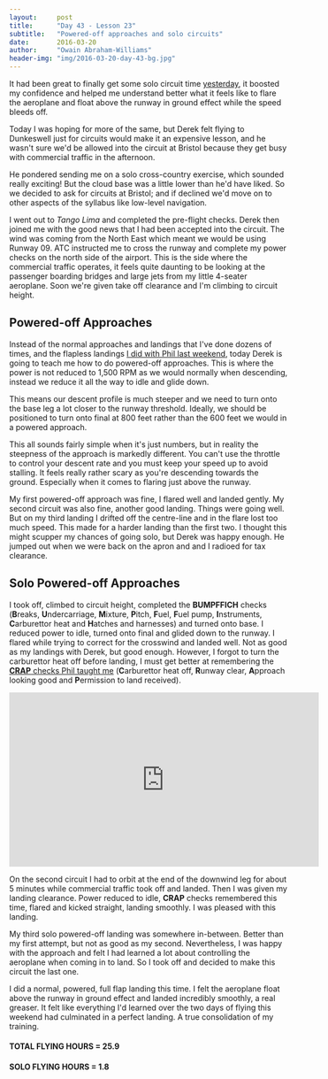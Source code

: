 ```yaml
---
layout:     post
title:      "Day 43 - Lesson 23"
subtitle:   "Powered-off approaches and solo circuits"
date:       2016-03-20
author:     "Owain Abraham-Williams"
header-img: "img/2016-03-20-day-43-bg.jpg"
---
```


It had been great to finally get some solo circuit time [yesterday](/2016/03/19/day-42-lesson-22-solo-circuits-at-dunkeswell/),
it boosted my confidence and helped me understand better what it feels like to flare the
aeroplane and float above the runway in ground effect while the speed bleeds off.

Today I was hoping for more of the same, but Derek felt flying to Dunkeswell just for
circuits would make it an expensive lesson, and he wasn't sure we'd be allowed into the
circuit at Bristol because they get busy with commercial traffic in the afternoon.

He pondered sending me on a solo cross-country exercise, which sounded really exciting!
But the cloud base was a little lower than he'd have liked. So we decided to ask for
circuits at Bristol; and if declined we'd move on to other aspects of the syllabus like
low-level navigation.

I went out to *Tango Lima* and completed the pre-flight checks. Derek then joined me with
the good news that I had been accepted into the circuit. The wind was coming from the
North East which meant we would be using Runway 09. ATC instructed me to cross the runway
and complete my power checks on the north side of the airport. This is the side where the
commercial traffic operates, it feels quite daunting to be looking at the passenger
boarding bridges and large jets from my little 4-seater aeroplane. Soon we're given take
off clearance and I'm climbing to circuit height.

## Powered-off Approaches

Instead of the normal approaches and landings that I've done dozens of times, and the
flapless landings [I did with Phil last weekend](/2016/03/12/day-40-lesson21-flapless-landings/),
today Derek is going to teach me how to do powered-off approaches. This is where the power
is not reduced to 1,500 RPM as we would normally when descending, instead we reduce it all
the way to idle and glide down.

This means our descent profile is much steeper and we need to turn onto the base leg a lot
closer to the runway threshold. Ideally, we should be positioned to turn onto final at 800
feet rather than the 600 feet we would in a powered approach.

This all sounds fairly simple when it's just numbers, but in reality the steepness of the
approach is markedly different. You can't use the throttle to control your descent rate
and you must keep your speed up to avoid stalling. It feels really rather scary as you're
descending towards the ground. Especially when it comes to flaring just above the runway.

My first powered-off approach was fine, I flared well and landed gently. My second circuit
was also fine, another good landing. Things were going well. But on my third landing I
drifted off the centre-line and in the flare lost too much speed. This made for a harder
landing than the first two. I thought this might scupper my chances of going solo, but
Derek was happy enough. He jumped out when we were back on the apron and and I radioed for
tax clearance.

## Solo Powered-off Approaches

I took off, climbed to circuit height, completed the **BUMPFFICH** checks (**B**reaks,
**U**ndercarriage, **M**ixture, **P**itch, **F**uel, **F**uel pump, **I**nstruments,
**C**arburettor heat and **H**atches and harnesses) and turned onto base. I reduced power
to idle, turned onto final and glided down to the runway. I flared while trying to correct
for the crosswind and landed well. Not as good as my landings with Derek, but good enough.
However, I forgot to turn the carburettor heat off before landing, I must get better at
remembering the [**CRAP** checks Phil taught me](/2016/03/12/day-40-lesson21-flapless-landings/)
(**C**arburettor heat off, **R**unway clear, **A**pproach looking good and **P**ermission
to land received).

<iframe width="560" height="315" src="https://www.youtube.com/embed/Xkq5HkkdtaE" frameborder="0" allowfullscreen></iframe>

On the second circuit I had to orbit at the end of the downwind leg for about 5 minutes
while commercial traffic took off and landed. Then I was given my landing clearance. Power
reduced to idle, **CRAP** checks remembered this time, flared and kicked straight, landing
smoothly. I was pleased with this landing.

My third solo powered-off landing was somewhere in-between. Better than my first attempt,
but not as good as my second. Nevertheless, I was happy with the approach and felt I had
learned a lot about controlling the aeroplane when coming in to land. So I took off and
decided to make this circuit the last one.

I did a normal, powered, full flap landing this time. I felt the aeroplane float above the
runway in ground effect and landed incredibly smoothly, a real greaser. It felt like
everything I'd learned over the two days of flying this weekend had culminated in a
perfect landing. A true consolidation of my training.

#### TOTAL FLYING HOURS = 25.9

#### SOLO FLYING HOURS = 1.8